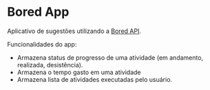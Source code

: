 # Bored App

Aplicativo de sugestões utilizando a [Bored API](https://www.boredapi.com/).

Funcionalidades do app:
* Armazena status de progresso de uma atividade (em andamento, realizada, desistência).
* Armazena o tempo gasto em uma atividade
* Armazena lista de atividades executadas pelo usuário.
